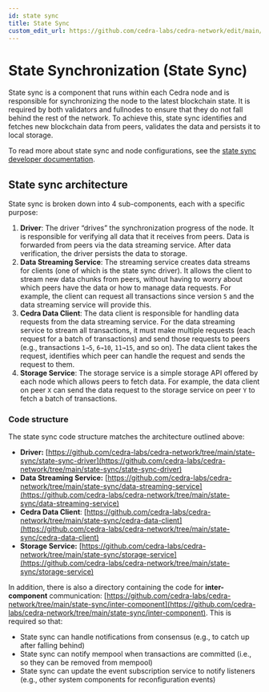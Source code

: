 ```yaml
---
id: state sync
title: State Sync
custom_edit_url: https://github.com/cedra-labs/cedra-network/edit/main/state-sync/README.md
---
```


# State Synchronization (State Sync)

State sync is a component that runs within each Cedra node and is responsible
for synchronizing the node to the latest blockchain state. It is required by
both validators and fullnodes to ensure that they do not fall behind the rest
of the network. To achieve this, state sync identifies and fetches new
blockchain data from peers, validates the data and persists it to local
storage.

To read more about state sync and node configurations, see the [state sync developer documentation](https://cedra.dev/guides/state-sync/).

## State sync architecture

State sync is broken down into 4 sub-components, each with a specific purpose:

1. **Driver**: The driver “drives” the synchronization progress of the node.
It is responsible for verifying all data that it receives from peers. Data
is forwarded from peers via the data streaming service. After data
verification, the driver persists the data to storage.
2. **Data Streaming Service**: The streaming service creates data streams for
clients (one of which is the state sync driver). It allows the client to stream
new data chunks from peers, without having to worry about which peers have the
data or how to manage data requests. For example, the client can request all
transactions since version `5` and the data streaming service will provide
this.
3. **Cedra Data Client**: The data client is responsible for handling data
requests from the data streaming service. For the data streaming service to
stream all transactions, it must make multiple requests (each request for a
batch of transactions) and send those requests to peers (e.g., transactions
`1→5`, `6→10`, `11→15`, and so on). The data client takes the request,
identifies which peer can handle the request and sends the request to them.
4. **Storage Service**: The storage service is a simple storage API offered by
each node which allows peers to fetch data. For example, the data client on
peer `X` can send the data request to the storage service on peer `Y` to fetch
a batch of transactions.

### Code structure

The state sync code structure matches the architecture outlined above:
- **Driver:** [https://github.com/cedra-labs/cedra-network/tree/main/state-sync/state-sync-driver](https://github.com/cedra-labs/cedra-network/tree/main/state-sync/state-sync-driver)
- **Data Streaming Service:** [https://github.com/cedra-labs/cedra-network/tree/main/state-sync/data-streaming-service](https://github.com/cedra-labs/cedra-network/tree/main/state-sync/data-streaming-service)
- **Cedra Data Client**: [https://github.com/cedra-labs/cedra-network/tree/main/state-sync/cedra-data-client](https://github.com/cedra-labs/cedra-network/tree/main/state-sync/cedra-data-client)
- **Storage Service:** [https://github.com/cedra-labs/cedra-network/tree/main/state-sync/storage-service](https://github.com/cedra-labs/cedra-network/tree/main/state-sync/storage-service)

In addition, there is also a directory containing the code for
**inter-component** communication: [https://github.com/cedra-labs/cedra-network/tree/main/state-sync/inter-component](https://github.com/cedra-labs/cedra-network/tree/main/state-sync/inter-component).
This is required so that:
   - State sync can handle notifications from consensus (e.g., to catch up after falling behind)
   - State sync can notify mempool when transactions are committed (i.e., so they can be removed from mempool)
   - State sync can update the event subscription service to notify listeners (e.g., other system components for reconfiguration events)

